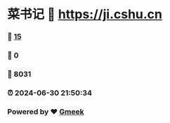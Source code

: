# 菜书记 :link: https://ji.cshu.cn 
### :page_facing_up: [15](https://ji.cshu.cn/tag.html) 
### :speech_balloon: 0 
### :hibiscus: 8031 
### :alarm_clock: 2024-06-30 21:50:34 
### Powered by :heart: [Gmeek](https://github.com/Meekdai/Gmeek)

